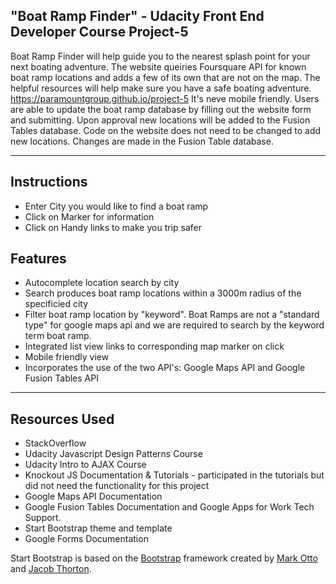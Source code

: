 "Boat Ramp Finder" - Udacity Front End Developer Course Project-5
--------


Boat Ramp Finder will help guide you to the nearest splash point for your next boating adventure. The website queiries Foursquare API for known boat ramp locations and adds a few of its own that are not on the map. The helpful resources will help make sure you have a safe boating adventure. https://paramountgroup.github.io/project-5 It's neve mobile friendly. Users are able to update the boat ramp database by filling out the website form and submitting. Upon approval new locations will be added to the Fusion Tables database. Code on the website does not need to be changed to add new locations. Changes are made in the Fusion Table database. 
***
Instructions
-------

* Enter City you would like to find a boat ramp
* Click on Marker for information
* Click on Handy links to make you trip safer


Features
-------

* Autocomplete location search by city
* Search produces boat ramp locations within a 3000m radius of the specificied city
* Filter boat ramp location by "keyword". Boat Ramps are not a "standard type" for google maps api and we are required to search by the keyword term boat ramp. 
* Integrated list view links to corresponding map marker on click
* Mobile friendly view
* Incorporates the use of the two API's: Google Maps API and Google Fusion Tables API


***

Resources Used
-----

* StackOverflow
* Udacity Javascript Design Patterns Course
* Udacity Intro to AJAX Course
* Knockout JS Documentation & Tutorials - participated in the tutorials but did not need the functionality for this project
* Google Maps API Documentation
* Google Fusion Tables Documentation and Google Apps for Work Tech Support.
* Start Bootstrap theme and template
* Google Forms Documentation




Start Bootstrap is based on the [Bootstrap](http://getbootstrap.com/) framework created by [Mark Otto](https://twitter.com/mdo) and [Jacob Thorton](https://twitter.com/fat).



